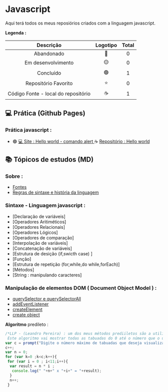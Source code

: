 # Javascript 
<p> Aqui terá todos os meus reposiórios criados com a linguagem javascript. </p>
 


<strong> Legenda :</strong>

|Descrição | Logotipo   | Total |
|:--: |:--:|:--:|
| Abandonado | 🔴 | 0 |
| Em desenvolvimento    |  🟡  | 0 |
| Concluído    |  🟢  | 1 |
| Repositório Favorito | ⭐ | 0  |
| Código Fonte - local do repositório | ☕ | 1 | 

## 💻 Prática (Github Pages) 
### Prática javascript :  
* 🟢 [ 💻 Site : Hello world - comando alert  ](https://leandropereira2603.github.io/Hello-World-Javascript/)  ☕ [Repositório : Hello world ](https://github.com/LeandroPereira2603/Hello-World-Javascript)



## 📚 Tópicos de estudos (MD) 


### Sobre :

* [Fontes](https://github.com/LeandroPereira2603/Javascript/wiki)
* [Regras de sintaxe e história da linguagem ](https://github.com/LeandroPereira2603/Javascript/wiki/Hist%C3%B3ria-e-sintaxe-da-linguagem)

### Sintaxe - Linguagem javascript :

* [Declaração de variáveis]
* [Operadores Aritiméticos]
* [Operadores Relacionais]
* [Operadores Lógicos]
* [Operadores de comparação]
* [Interpolação de variáveis]
* [Concatenação de variáveis]
* [Estrutura de desição (if,swicth case) ]
* [Função]
* [Estrutura de repetição (for,while,do while,forEach)]
* [Métodos]
* [String : manipulando caracteres]


### Manipulação de elementos DOM ( Document Object Model ) :


* [querySelector e querySelectorAll](https://github.com/LeandroPereira2603/Javascript/wiki/QuerySelector-e-querySelectorAll)
* [addEventListener](https://github.com/LeandroPereira2603/Javascript/wiki/addEventListener)
* [createElement](https://github.com/LeandroPereira2603/Javascript/wiki/Create-Element)
* [create object](https://github.com/LeandroPereira2603/Javascript/wiki/Create-object)

**Algoritmo** predileto :

```javascript
/*LLP - (Leandro Pereira) : um dos meus métodos prediiletos são a utilização do for , exemplo :
 Este algoritmo vai mostrar todas as tabuadas do 0 até o número que o usuario digitar */
var c = prompt("Digite o número máximo de tabuadas que deseja visualizar "); 
c++;
var n = 0;
for (var k=0 ;k<c;k++){ 
 for (var i = 0 ; i<11;i++){
  var result = n * i ;
   console.log(" "+n+" x "+i+" = "+result);
  }
  n++;
 }
```
       
    
  

<!-- colocar imagem e link 
 [![Binder](https://mybinder.org/badge_logo.svg)](https://mybinder.org/v2/gh/storopoli/ciencia-de-dados/main?filepath=notebooks%2FAula_Especial_Python.ipynb)
-->
